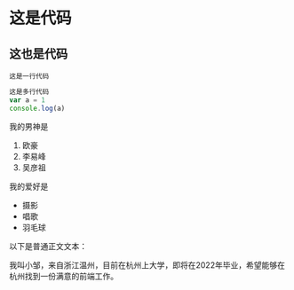 # 这是代码
## 这也是代码

    这是一行代码

```javascript
这是多行代码
var a = 1
console.log(a)
```


我的男神是

1. 欧豪
2. 李易峰
3. 吴彦祖


我的爱好是

* 摄影
* 唱歌
* 羽毛球

以下是普通正文文本：

我叫小邹，来自浙江温州，目前在杭州上大学，即将在2022年毕业，希望能够在杭州找到一份满意的前端工作。





